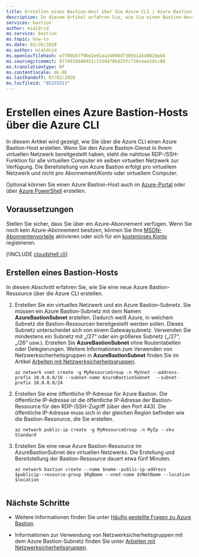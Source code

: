 ```yaml
---
title: Erstellen eines Bastion-Host über die Azure CLI | Azure Bastion
description: In diesem Artikel erfahren Sie, wie Sie einen Bastion-Host erstellen und löschen
services: bastion
author: mialdrid
ms.service: bastion
ms.topic: how-to
ms.date: 03/26/2020
ms.author: mialdrid
ms.openlocfilehash: e7f80bb7f9be2e01aa24090d7305b1a5d882da04
ms.sourcegitcommit: 877491bd46921c11dd478bd25fc718ceee2dcc08
ms.translationtype: HT
ms.contentlocale: de-DE
ms.lasthandoff: 07/02/2020
ms.locfileid: "85255513"
---
```

# <a name="create-an-azure-bastion-host-using-azure-cli"></a>Erstellen eines Azure Bastion-Hosts über die Azure CLI

In diesem Artikel wird gezeigt, wie Sie über die Azure CLI einen Azure Bastion-Host erstellen. Wenn Sie den Azure Bastion-Dienst in Ihrem virtuellen Netzwerk bereitgestellt haben, steht die nahtlose RDP-/SSH-Funktion für alle virtuellen Computer im selben virtuellen Netzwerk zur Verfügung. Die Bereitstellung von Azure Bastion erfolgt pro virtuellem Netzwerk und nicht pro Abonnement/Konto oder virtuellem Computer.

Optional können Sie einen Azure Bastion-Host auch im [Azure-Portal](bastion-create-host-portal.md) oder über [Azure PowerShell](bastion-create-host-powershell.md) erstellen.

## <a name="before-you-begin"></a>Voraussetzungen

Stellen Sie sicher, dass Sie über ein Azure-Abonnement verfügen. Wenn Sie noch kein Azure-Abonnement besitzen, können Sie Ihre [MSDN-Abonnentenvorteile](https://azure.microsoft.com/pricing/member-offers/msdn-benefits-details) aktivieren oder sich für ein [kostenloses Konto](https://azure.microsoft.com/pricing/free-trial) registrieren.

[!INCLUDE [cloudshell cli](../../includes/vpn-gateway-cloud-shell-cli.md)]

## <a name="create-a-bastion-host"></a><a name="createhost"></a>Erstellen eines Bastion-Hosts

In diesem Abschnitt erfahren Sie, wie Sie eine neue Azure Bastion-Ressource über die Azure CLI erstellen.

1. Erstellen Sie ein virtuelles Netzwerk und ein Azure Bastion-Subnetz. Sie müssen ein Azure Bastion-Subnetz mit dem Namen **AzureBastionSubnet** erstellen. Dadurch weiß Azure, in welchem Subnetz die Bastion-Ressourcen bereitgestellt werden sollen. Dieses Subnetz unterscheidet sich von einem Gatewaysubnetz. Verwenden Sie mindestens ein Subnetz mit „/27“ oder ein größeres Subnetz („/27“, „/26“ usw.). Erstellen Sie **AzureBastionSubnet** ohne Routentabellen oder Delegierungen. Weitere Informationen zum Verwenden von Netzwerksicherheitsgruppen in **AzureBastionSubnet** finden Sie im Artikel [Arbeiten mit Netzwerksicherheitsgruppen](bastion-nsg.md).

   ```azurecli-interactive
   az network vnet create -g MyResourceGroup -n MyVnet --address-prefix 10.0.0.0/16 --subnet-name AzureBastionSubnet  --subnet-prefix 10.0.0.0/24
   ```

2. Erstellen Sie eine öffentliche IP-Adresse für Azure Bastion. Die öffentliche IP-Adresse ist die öffentliche IP-Adresse der Bastion-Ressource für den RDP-/SSH-Zugriff (über den Port 443). Die öffentliche IP-Adresse muss sich in der gleichen Region befinden wie die Bastion-Ressource, die Sie erstellen.

   ```azurecli-interactive
   az network public-ip create -g MyResourceGroup -n MyIp --sku Standard
   ```

3. Erstellen Sie eine neue Azure Bastion-Ressource im AzureBastionSubnet des virtuellen Netzwerks. Die Erstellung und Bereitstellung der Bastion-Ressource dauert etwa fünf Minuten.

   ```azurecli-interactive
   az network bastion create --name $name--public-ip-address $publicip--resource-group $RgName --vnet-name $VNetName --location $location
                           
   ```

## <a name="next-steps"></a>Nächste Schritte

* Weitere Informationen finden Sie unter [Häufig gestellte Fragen zu Azure Bastion](bastion-faq.md).

* Informationen zur Verwendung von Netzwerksicherheitsgruppen mit dem Azure Bastion-Subnetz finden Sie unter [Arbeiten mit Netzwerksicherheitsgruppen](bastion-nsg.md).
